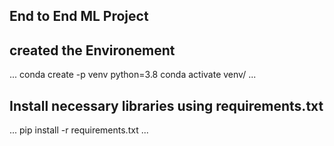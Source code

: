 ## End to End ML Project

## created the Environement
...
conda create -p venv python=3.8
conda activate venv/
...

## Install necessary libraries using requirements.txt
...
pip install -r requirements.txt
...
